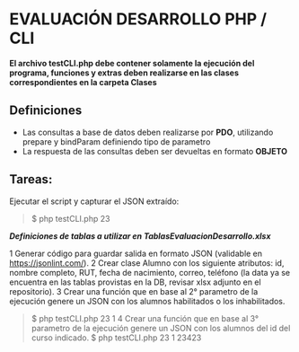 #   **EVALUACIÓN DESARROLLO PHP / CLI**

**El archivo testCLI.php debe contener solamente la ejecución del programa, funciones y extras deben realizarse en las clases correspondientes en la carpeta Clases**

## Definiciones
* Las consultas a base de datos deben realizarse por **PDO**, utilizando prepare y bindParam definiendo tipo de parametro
* La respuesta de las consultas deben ser devueltas en formato **OBJETO**

##  Tareas:
Ejecutar el script y capturar el JSON extraído: 
>$ php testCLI.php 23

***Definiciones de tablas a utilizar en TablasEvaluacionDesarrollo.xlsx***

1   Generar código para guardar salida en formato JSON (validable en https://jsonlint.com/).
2   Crear clase Alumno con los siguiente atributos: id, nombre completo, RUT, fecha de nacimiento, correo, teléfono 
    (la data ya se encuentra en las tablas provistas en la DB, revisar xlsx adjunto en el repositorio).
3   Crear una función que en base al 2° parametro de la ejecución genere un JSON con los alumnos habilitados o los inhabilitados.
>   $ php testCLI.php 23 1
4   Crear una función que en base al 3° parametro de la ejecución genere un JSON con los alumnos del id del curso indicado.
>   $ php testCLI.php 23 1 23423


